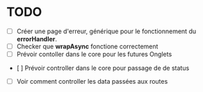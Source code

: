 # TODO

- [ ] Créer une page d'erreur, générique pour le fonctionnement du **errorHandler**.
- [ ] Checker que **wrapAsync** fonctione correctement
- [ ] Prévoir contoller dans le core pour les futures Onglets
- [ ] Prévoir controller dans le core pour passage de de status
- [ ] Voir comment controller les data passées aux routes
